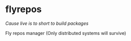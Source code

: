 flyrepos
========

*Cause live is to short to build packages*

Fly repos manager (Only distributed systems will survive)
